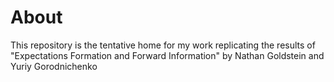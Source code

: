 # About

This repository is the tentative home for my work replicating the results of "Expectations Formation and Forward Information" by Nathan Goldstein and Yuriy Gorodnichenko
